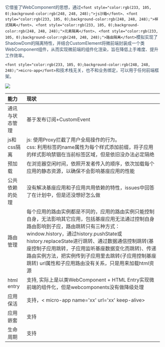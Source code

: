 <font style="color:rgb(52, 73, 94);">它借鉴了WebComponent的思想，通过</font>`<font style="color:rgb(233, 105, 0);background-color:rgb(248, 248, 248);">js沙箱</font>`<font style="color:rgb(52, 73, 94);">、</font>`<font style="color:rgb(233, 105, 0);background-color:rgb(248, 248, 248);">样式隔离</font>`<font style="color:rgb(52, 73, 94);">、</font>`<font style="color:rgb(233, 105, 0);background-color:rgb(248, 248, 248);">元素隔离</font>`<font style="color:rgb(52, 73, 94);">、</font>`<font style="color:rgb(233, 105, 0);background-color:rgb(248, 248, 248);">路由隔离</font>`<font style="color:rgb(52, 73, 94);">模拟实现了ShadowDom的隔离特性，并结合CustomElement将微前端封装成一个类WebComponent组件，从而实现微前端的组件化渲染，旨在降低上手难度、提升工作效率。</font>

`<font style="color:rgb(233, 105, 0);background-color:rgb(248, 248, 248);">micro-app</font>`<font style="color:rgb(52, 73, 94);">和技术栈无关，也不和业务绑定，可以用于任何前端框架。</font>

![](https://cdn.nlark.com/yuque/0/2024/png/207857/1731637915777-a260c913-dcaf-41a7-a8a4-02d129b1d440.png)

| **能力** | **现状** |
| :--- | :--- |
| <font style="color:rgb(51, 51, 51);">通讯与状态管理</font> | <font style="color:rgb(51, 51, 51);">基于发布订阅+CustomEvent</font> |
| <font style="color:rgb(51, 51, 51);">js和css隔离</font> | <font style="color:rgb(51, 51, 51);">js: 使用Proxy拦截了用户全局操作的行为。  </font><br/><font style="color:rgb(51, 51, 51);">css: 利用标签的name属性为每个样式添加前缀，将子应用的样式影响禁锢在当前标签区域，但是依旧没办法必定隔绝</font> |
| <font style="color:rgb(51, 51, 51);">预加载</font> | <font style="color:rgb(51, 51, 51);">在浏览器空闲时间，依照开发者传入的顺序，依次加载每个应用的静态资源，以确保不会影响基座应用的性能</font> |
| <font style="color:rgb(51, 51, 51);">公共依赖的处理</font> | <font style="color:rgb(51, 51, 51);">没有解决基座应用和子应用共用依赖的特性，issues中回答了在计划中，但是还没想好怎么做</font> |
| <font style="color:rgb(51, 51, 51);">路由管理</font> | <font style="color:rgb(51, 51, 51);">每个应用的路由实例都是不同的，应用的路由实例只能控制自身，无法影响其它应用，包括基座应用无法通过控制自身路由影响到子应，路由跳转只有三种方式：window.history，通过history.pushState或history.replaceState进行跳转、通过数据通信控制跳转(基座控制子应用跳转，子应用监听基座数据变化而跳转)、传递路由实例方法，把实例传到子应用里去跳转(子应用控制基座跳转)  url属性和子应用路由没有关系，只是用来加载html资源</font> |
| <font style="color:rgb(51, 51, 51);">html entry</font> | <font style="color:rgb(51, 51, 51);">支持, 实际上是以类WebComponent + HTML Entry实现微前端的组件化，但是webcomponents没有做降级处理</font> |
| <font style="color:rgb(51, 51, 51);">应用保活</font> | <font style="color:rgb(51, 51, 51);">支持，< micro-app name='xx' url='xx' keep-alive></font> |
| <font style="color:rgb(51, 51, 51);">应用嵌套</font> | <font style="color:rgb(51, 51, 51);">支持</font> |
| <font style="color:rgb(51, 51, 51);">生命周期</font> | <font style="color:rgb(51, 51, 51);">支持</font> |


